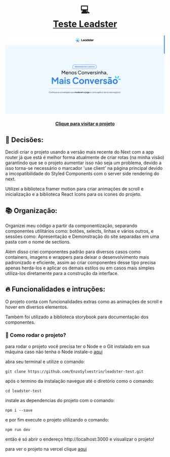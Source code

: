<h1 align="center">
  💻<br /><a href="https://leadster-test.vercel.app">Teste Leadster</a>
</h1>

![Resultado final do projeto](img-app.png)

<h4 align="center"><a href="https://leadster-test.vercel.app">Clique para visitar o projeto</a></h4>

## 🧠 Decisões:

Decidi criar o projeto usando a versão mais recente do Next com a app router já que está é melhor forma atualmente de criar rotas (na minha visão) garantindo que se o projeto 
aumentar isso não seja um problema, devido a isso torna-se necessário o marcador 'use client' na página principal devido a imcopatibilidade do Styled Components com o 
server side rendering do next.

Utilizei a biblioteca framer motion para criar animações de scroll e inicialização e a biblioteca React Icons para os icones do projeto.

## 📚 Organização: 

Organizei meu código a partir da componentização, separando componentes utilitários como: botões, selects, linhas e vários outros, e sessões como: Apresentação e 
Demonstração do site separadas em uma pasta com o nome de sections.

Além disso criei componentes padrão para diversos casos como containers, imagens e wrappers para deixar o desenvolvimento mais padronizado e eficiente, assim ao criar
componentes desse tipo precisa apenas herda-los e aplicar os demais estilos ou em casos mais simples utiliza-los diretamente para a construção da interface.

## 🔥 Funcionalidades e intruções:

O projeto conta com funcionalidades extras como as animações de scroll e hover em diversos elementos.

Também foi utilizado a biblioteca storybook para documentação dos componentes.

### 🚀 Como rodar o projeto?

para rodar o projeto você precisa ter o Node e o Git instalado em sua máquina caso não tenha o Node instale-o <a href="https://nodejs.org/en">aqui</a>

abra seu terminal e utilize o comando:
```
git clone https://github.com/EnzoSylvestrin/leadster-test.git
```

após o termino da instalação navegue até o diretório como o comando:
```
cd leadster-test
```

instale as dependencias do projeto com o comando:
```
npm i --save
```

e por fim execute o projeto utilizando o comando:
```
npm run dev
```

então é só abrir o endereço http://localhost:3000 e visualizar o projeto! 

para ver o projeto na vercel clique <a href="https://leadster-test.vercel.app">aqui</a>


